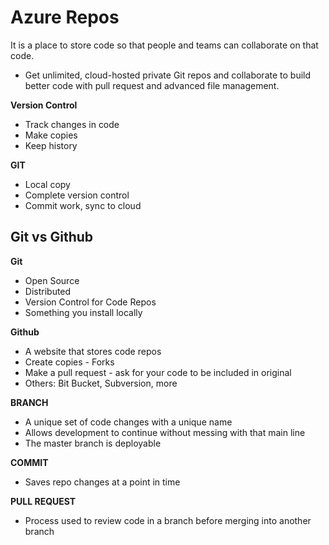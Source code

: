# Azure Repos

It is a place to store code so that people and teams can collaborate on that code.
 
- Get unlimited, cloud-hosted private Git repos and collaborate to build better code with pull request and advanced file management.

**Version Control**
- Track changes in code
- Make copies
- Keep history

**GIT**
- Local copy
- Complete version control
- Commit work, sync to cloud

## Git vs Github

**Git**
- Open Source
- Distributed
- Version Control for Code Repos
- Something you install locally

**Github**
- A website that stores code repos
- Create copies - Forks
- Make a pull request - ask for your code to be included in original
- Others: Bit Bucket, Subversion, more

**BRANCH**
- A unique set of code changes with a unique name
- Allows development to continue without messing with that main line
- The master branch is deployable

**COMMIT**
- Saves repo changes at a point in time

**PULL REQUEST**
- Process used to review code in a branch before merging into another branch